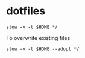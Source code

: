 # dotfiles
```
stow -v -t $HOME */
```

To overwrite existing files

```
stow -v -t $HOME --adopt */
```